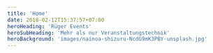 ```yaml
---
title: 'Home'
date: 2018-02-12T15:37:57+07:00
heroHeading: 'Rüger Events'
heroSubHeading: 'Mehr als nur Veranstaltungstechnik'
heroBackground: 'images/nainoa-shizuru-NcdG9mK3PBY-unsplash.jpg'
---
```


